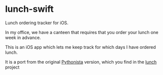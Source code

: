 # lunch-swift

Lunch ordering tracker for iOS.

In my office, we have a canteen that requires that you order your lunch one week in advance.

This is an iOS app which lets me keep track for which days I have ordered lunch.

It is a port from the original [Pythonista][1] version, which you find in the [lunch][2] project

  [1]: http://omz-software.com/pythonista/
  [2]: https://github.com/oefe/lunch/
